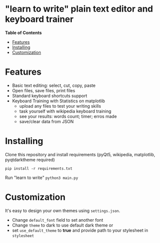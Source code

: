 "learn to write" plain text editor and keyboard trainer
=================

**Table of Contents**

- [Features](#features)
- [Installing](#installing)
- [Customization](#customization)

# Features
* Basic text editing: select, cut, copy, paste
* Open files, save files, print files
* Standard keyboard shortcuts support
* Keyboard Training with Statistics on matplotlib
  - upload any files to test your writing skills
  - task yourself with wikipedia keyboard training
  - see your results: words count; timer; erros made 
  - save/clear data from JSON

# Installing
Clone this repository and install requirements (pyQt5, wikipedia, matplotlib, pyqtdarktheme required)
```
pip install -r requirements.txt
```

Run "learn to write"
`python3 main.py`

# Customization
It's easy to design your own themes using `settings.json`.
* Change `default_font` field to set another font
* Change `theme` to dark to use default dark theme or
* set `use_default_theme` to __true__ and provide path to your stylesheet in `stylesheet`

